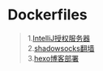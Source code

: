 # Dockerfiles

> 1.[IntelliJ授权服务器](https://github.com/yaoelvon/Dockerfiles/tree/master/IntelliJ_license_server)  
> 2.[shadowsocks翻墙](https://github.com/yaoelvon/Dockerfiles/tree/master/shadowsocks)  
> 3.[hexo博客部署](https://github.com/yaoelvon/Dockerfiles/tree/master/hexo)  